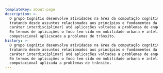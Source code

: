 ```yaml
---
templateKey: about-page
description: >-
  O grupo Cognitio desenvolve atividades na área da computação cognitiva,
  tratando desde assuntos relacionados aos princípios e fundamentos da área (com
  caráter interdisciplinar) até aplicações voltadas a problemas de engenharia.
  Em termos de aplicações o foco tem sido em mobilidade urbana e inteligência
  computacional aplicacada a problemas de trânsito.
history: >-
  O grupo Cognitio desenvolve atividades na área da computação cognitiva,
  tratando desde assuntos relacionados aos princípios e fundamentos da área (com
  caráter interdisciplinar) até aplicações voltadas a problemas de engenharia.
  Em termos de aplicações o foco tem sido em mobilidade urbana e inteligência
  computacional aplicada a problemas de trânsito.
---
```


